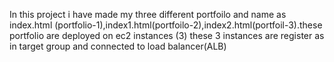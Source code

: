 In this project i have made my three different portfoilo and name as index.html (portfolio-1),index1.html(portfoilo-2),index2.html(portfoil-3).these portfolio are deployed on ec2 instances (3) these 3 instances are register as in target group and connected to load balancer(ALB)
